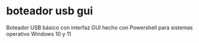 # boteador usb gui
Boteador USB básico con interfaz GUI hecho con Powershell para sistemas operativo Windows 10 y 11
